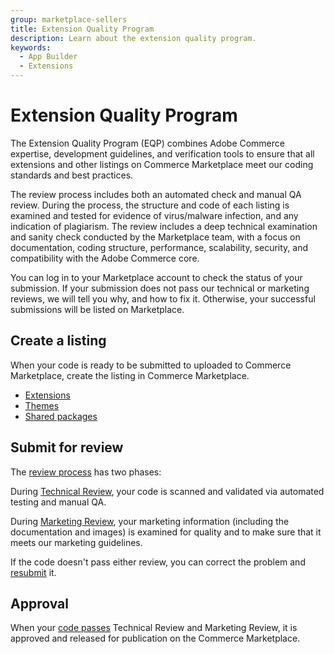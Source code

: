 ```yaml
---
group: marketplace-sellers
title: Extension Quality Program
description: Learn about the extension quality program.
keywords:
  - App Builder
  - Extensions
---
```


# Extension Quality Program

The Extension Quality Program (EQP) combines Adobe Commerce expertise, development guidelines, and verification tools to ensure that all extensions and other listings on Commerce Marketplace meet our coding standards and best practices.

The review process includes both an automated check and manual QA review. During the process, the structure and code of each listing is examined and tested for evidence of virus/malware infection, and any indication of plagiarism. The review includes a deep technical examination and sanity check conducted by the Marketplace team, with a focus on documentation, coding structure, performance, scalability, security, and compatibility with the Adobe Commerce core.

You can log in to your Marketplace account to check the status of your submission. If your submission does not pass our technical or marketing reviews, we will tell you why, and how to fix it. Otherwise, your successful submissions will be listed on Marketplace.

## Create a listing

When your code is ready to be submitted to uploaded to Commerce Marketplace, create the listing in Commerce Marketplace.

*  [Extensions](extension-create.md)
*  [Themes](themes.md)
*  [Shared packages](shared-packages.md)

## Submit for review

The [review process](submit-for-review.md) has two phases:

During [Technical Review](submit-for-technical-review.md), your code is scanned and validated via automated testing and manual QA.

During [Marketing Review](submit-for-marketing-review.md), your marketing information (including the documentation and images) is examined for quality and to make sure that it meets our marketing guidelines.

If the code doesn't pass either review, you can correct the problem and [resubmit](extension-resubmit.md) it.

## Approval

When your [code passes](sales.md) Technical Review and Marketing Review, it is approved and released for publication on the Commerce Marketplace.
